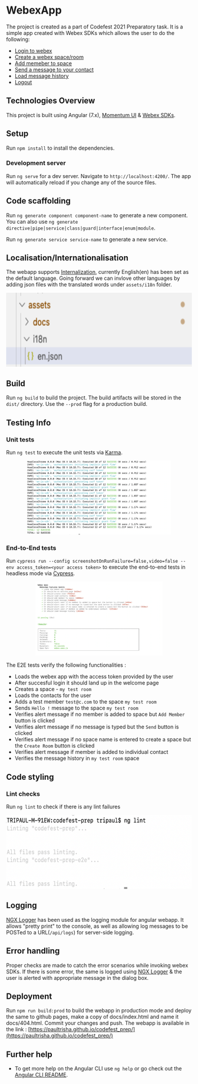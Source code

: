 # WebexApp

The project is created as a part of Codefest 2021 Preparatory task. It is a simple app created with Webex SDKs which allows the user to do the following:
* [Login to webex](src/assets/docs/login/README.md)
* [Create a webex space/room](src/assets/docs/createroom/README.md)
* [Add memeber to space](src/assets/docs/addmember/README.md)
* [Send a message to your contact](src/assets/docs/sendmessage/README.md)
* [Load message history](src/assets/docs/loadmessage/README.md)
* [Logout](src/assets/docs/logout/README.md)

## Technologies Overview

This project is built using Angular (7.x), [Momentum UI](https://momentum.design/components/overview) & [Webex SDKs](https://developer.webex.com/docs/sdks/browser).

## Setup

Run `npm install` to install the dependencies.

### Development server

Run `ng serve` for a dev server. Navigate to `http://localhost:4200/`. The app will automatically reload if you change any of the source files.

## Code scaffolding

Run `ng generate component component-name` to generate a new component. You can also use `ng generate directive|pipe|service|class|guard|interface|enum|module`.

Run `ng generate service service-name` to generate a new service.

## Localisation/Internationalisation

The webapp supports [Internalization](http://www.ngx-translate.com/), currently English(en) has been set as the default language. Going forward we can invlove other languages by adding json files with the translated words under `assets/i18n` folder.

<p align="center">
    <img src="src/assets/images/i18n.png" height="200px" alt="i18n" />
</p>

## Build

Run `ng build` to build the project. The build artifacts will be stored in the `dist/` directory. Use the `--prod` flag for a production build.

## Testing Info

### Unit tests

Run `ng test` to execute the unit tests via [Karma](https://karma-runner.github.io).

<p align="center">
    <img src="src/assets/images/uiTest.png" height="200px" alt="test" />
</p>

### End-to-End tests

Run `cypress run --config screenshotOnRunFailure=false,video=false --env access_token=<your access token>` to execute the end-to-end tests in headless mode via [Cypress](https://www.cypress.io/).

<p align="center">
    <img src="src/assets/images/cypressTest.png" height="200px" alt="test" />
</p>

The E2E tests verify the following functionalities : 
* Loads the webex app with the access token provided by the user
* After succesful login it should land up in the welcome page
* Creates a space - `my test room`
* Loads the contacts for the user
* Adds a test member `test@c.com` to the space `my test room`
* Sends `Hello !` message to the space `my test room`
* Verifies alert message if no member is added to space but `Add Member` button is clicked
* Verifies alert message if no message is typed but the `Send` button is clicked
* Verifies alert message if no space name is entered to create a space but the `Create Room` button is clicked
* Verifies alert message if member is added to individual contact
* Verifies the message history in `my test room` space

## Code styling

### Lint checks

Run `ng lint` to check if there is any lint failures

<p align="center">
    <img src="src/assets/images/lint.png" height="200px" alt="lint" />
</p>

## Logging

[NGX Logger](https://www.npmjs.com/package/ngx-logger) has been used as the logging module for angular webapp. It allows "pretty print" to the console, as well as allowing log messages to be POSTed to a URL(`/api/logs`) for server-side logging.

## Error handling

Proper checks are made to catch the error scenarios while invoking webex SDKs. If there is some error, the same is logged using [NGX Logger](https://www.npmjs.com/package/ngx-logger) & the user is alerted with appropriate message in the dialog box.

## Deployment

Run `npm run build:prod` to build the webapp in production mode and deploy the same to github pages, make a copy of docs/index.html and name it docs/404.html. Commit your changes and push.
The webapp is available in the link : [https://paultrisha.github.io/codefest_prep/](https://paultrisha.github.io/codefest_prep/)

## Further help

* To get more help on the Angular CLI use `ng help` or go check out the [Angular CLI README](https://github.com/angular/angular-cli/blob/master/README.md).
